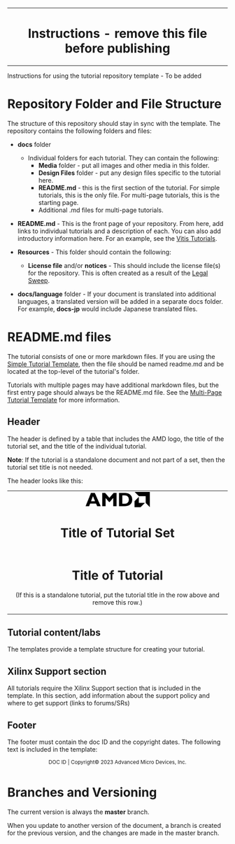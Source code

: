 

<!-- Start of main page-->
<table width="100%">
 <tr width="100%">
    <td align="center"><h1>Instructions - remove this file before publishing</h1>
    </td>
 </tr>
</table>

Instructions for using the tutorial repository template - To be added

# Repository Folder and File Structure

The structure of this repository should stay in sync with the template. The repository contains the following folders and files:

- **docs** folder
  - Individual folders for each tutorial. They can contain the following:
      - **Media** folder - put all images and other media in this folder.
      - **Design Files** folder - put any design files specific to the tutorial here.
      - **README.md** - this is the first section of the tutorial. For simple tutorials, this is the only file. For multi-page tutorials, this is the starting page.
      - Additional .md files for multi-page tutorials.

- **README.md** - This is the front page of your repository. From here, add links to individual tutorials and a description of each. You can also add introductory information here. For an example, see the [Vitis Tutorials](https://github.com/Xilinx/Vitis-Tutorials/tree/2020.1).
- **Resources** - This folder should contain the following:
  - **License file** and/or **notices** - This should include the license file(s) for the repository. This is often created as a result of the [Legal Sweep](https://confluence.xilinx.com/display/CKA/Facilitating+Legal+Sweep+for+Licensing+Requirements).
- **docs/language** folder - If your document is translated into additional languages, a translated version will be added in a separate docs folder. For example, **docs-jp** would include Japanese translated files.

# README.md files

The tutorial consists of one or more markdown files. If you are using the [Simple Tutorial Template](simple-tutorial-template.md), then the file should be named readme.md and be located at the top-level of the tutorial's folder.

Tutorials with multiple pages may have additional markdown files, but the first entry page should always be the README.md file. See the [Multi-Page Tutorial Template](multi-page-tutorial-template.md) for more information.

## Header

The header is defined by a table that includes the AMD logo, the title of the tutorial set, and the title of the individual tutorial.

**Note**: If the tutorial is a standalone document and not part of a set, then the tutorial set title is not needed.

The header looks like this:

<table>
 <tr>
   <td align="center"><img src="https://raw.githubusercontent.com/Xilinx/Image-Collateral/main/xilinx-logo.png" width="30%"/><h1>Title of Tutorial Set</h1>
   </td>
 </tr>
 <tr>
 <td align="center"><h1>Title of Tutorial</h1>
 <p>(If this is a standalone tutorial, put the tutorial title in the row above and remove this row.)</p>
 </td>
 </tr>
</table>

## Tutorial content/labs
The templates provide a template structure for creating your tutorial.

## Xilinx Support section

All tutorials require the Xilinx Support section that is included in the template. In this section, add information about the support policy and where to get support (links to forums/SRs)


## Footer

The footer must contain the doc ID and the copyright dates. The following text is included in the template:

<p align="center"><sup>DOC ID | Copyright&copy; 2023 Advanced Micro Devices, Inc.</sup></p>

# Branches and Versioning

The current version is always the **master** branch.

When you update to another version of the document, a branch is created for the previous version, and the changes are made in the master branch.

